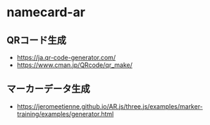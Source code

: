 # namecard-ar

## QRコード生成 
- https://ja.qr-code-generator.com/
- https://www.cman.jp/QRcode/qr_make/

## マーカーデータ生成
- https://jeromeetienne.github.io/AR.js/three.js/examples/marker-training/examples/generator.html